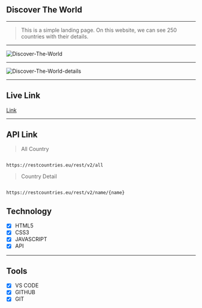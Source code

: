 ## Discover The World

---

> This is a simple landing page. On this website, we can see 250 countries with their details.

---

<img src="https://i.ibb.co/CmcvrYn/Discover-The-World.png" alt="Discover-The-World" border="0">

---

<img src="https://i.ibb.co/g43sTF1/Discover-The-World-details.png" alt="Discover-The-World-details" border="0">

---

## Live Link

[Link](https://discover-the-world.vercel.app/)

---

## API Link

> All Country

```

https://restcountries.eu/rest/v2/all

```
> Country Detail

```

https://restcountries.eu/rest/v2/name/{name}

```


## Technology

- [x] HTML5
- [x] CSS3
- [x] JAVASCRIPT
- [x] API

---

## Tools

- [x] VS CODE
- [x] GITHUB
- [x] GIT
